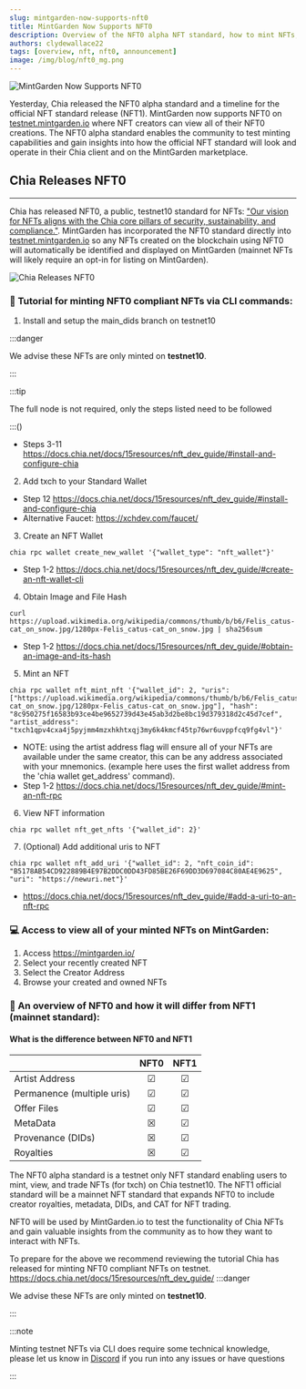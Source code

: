 ```yaml
---
slug: mintgarden-now-supports-nft0
title: MintGarden Now Supports NFT0
description: Overview of the NFT0 alpha NFT standard, how to mint NFTs, and how to view them on MintGarden.io
authors: clydewallace22
tags: [overview, nft, nft0, announcement]
image: /img/blog/nft0_mg.png
---
```

![MintGarden Now Supports NFT0](/img/blog/nft0_mg.png)

Yesterday, Chia released the NFT0 alpha standard and a timeline for the official NFT standard release (NFT1). MintGarden now supports NFT0 on [testnet.mintgarden.io](https://testnet.mintgarden.io/) where NFT creators can view all of their NFT0 creations. The NFT0 alpha standard enables the community to test minting capabilities and gain insights into how the official NFT standard will look and operate in their Chia client and on the MintGarden marketplace.

<!--truncate-->

## Chia Releases NFT0

***

Chia has released NFT0, a public, testnet10 standard for NFTs: ["Our vision for NFTs aligns with the Chia core pillars of security, sustainability, and compliance."](https://www.chia.net/2022/05/11/our-vision-for-chia-nfts.en.html). MintGarden has incorporated the NFT0 standard directly into [testnet.mintgarden.io](https://testnet.mintgarden.io/) so any NFTs created on the blockchain using NFT0 will automatically be identified and displayed on MintGarden (mainnet NFTs will likely require an opt-in for listing on MintGarden).

![Chia Releases NFT0](/img/blog/nft0_cc.png)

### 📑 Tutorial for minting NFT0 compliant NFTs via CLI commands:

1. Install and setup the main_dids branch on testnet10

:::danger

We advise these NFTs are only minted on **testnet10**.

:::

:::tip

The full node is not required, only the steps listed need to be followed

:::()

 - Steps 3-11 https://docs.chia.net/docs/15resources/nft_dev_guide/#install-and-configure-chia
2. Add txch to your Standard Wallet
 - Step 12 https://docs.chia.net/docs/15resources/nft_dev_guide/#install-and-configure-chia
 - Alternative Faucet: https://xchdev.com/faucet/
3. Create an NFT Wallet
  ```
  chia rpc wallet create_new_wallet '{"wallet_type": "nft_wallet"}'
  ```
 - Step 1-2 https://docs.chia.net/docs/15resources/nft_dev_guide/#create-an-nft-wallet-cli

4. Obtain Image and File Hash
  ```
  curl https://upload.wikimedia.org/wikipedia/commons/thumb/b/b6/Felis_catus-cat_on_snow.jpg/1280px-Felis_catus-cat_on_snow.jpg | sha256sum
  ```

 - Step 1-2 https://docs.chia.net/docs/15resources/nft_dev_guide/#obtain-an-image-and-its-hash

5. Mint an NFT
  ```
  chia rpc wallet nft_mint_nft '{"wallet_id": 2, "uris": ["https://upload.wikimedia.org/wikipedia/commons/thumb/b/b6/Felis_catus-cat_on_snow.jpg/1280px-Felis_catus-cat_on_snow.jpg"], "hash": "8c950275f16583b93ce4be9652739d43e45ab3d2be8bc19d379318d2c45d7cef", "artist_address": "txch1qpv4cxa4j5pyjmm4mzxhkhtxqj3my6k4kmcf45tp76wr6uvppfcq9fg4vl"}'
  ```  
 - NOTE: using the artist address flag will ensure all of your NFTs are available under the same creator, this can be any address associated with your mnemonics. (example here uses the first wallet address from the 'chia wallet get_address' command).
 - Step 1-2 https://docs.chia.net/docs/15resources/nft_dev_guide/#mint-an-nft-rpc

6. View NFT information
  ```
  chia rpc wallet nft_get_nfts '{"wallet_id": 2}'
  ```
7. (Optional) Add additional uris to NFT
  ```
  chia rpc wallet nft_add_uri '{"wallet_id": 2, "nft_coin_id": "B5178AB54CD922889B4E97B2DDC0DD43FD85BE26F69DD3D697084C80AE4E9625", "uri": "https://newuri.net"}'
  ```
  - https://docs.chia.net/docs/15resources/nft_dev_guide/#add-a-uri-to-an-nft-rpc

### 💻 Access to view all of your minted NFTs on MintGarden:

1. Access https://mintgarden.io/
2. Select your recently created NFT
3. Select the Creator Address
4. Browse your created and owned NFTs

### 📖  An overview of NFT0 and how it will differ from NFT1 (mainnet standard):

#### What is the difference between NFT0 and NFT1

|                              | NFT0      | NFT1     |
| :---                         | :---:     | :---:    |
| Artist Address               | &#x2611;  | &#x2611; |
| Permanence (multiple uris)   | &#x2611;  | &#x2611; |
| Offer Files                  | &#x2611;  | &#x2611; |
| MetaData                     | &#x2612;  | &#x2611; |
| Provenance (DIDs)            | &#x2612;  | &#x2611; |
| Royalties                    | &#x2612;  | &#x2611; |



The NFT0 alpha standard is a testnet only NFT standard enabling users to mint, view, and trade NFTs (for txch) on Chia testnet10. The NFT1 official standard will be a mainnet NFT standard that expands NFT0 to include creator royalties, metadata, DIDs, and CAT for NFT trading.

NFT0 will be used by MintGarden.io to test the functionality of Chia NFTs and gain valuable insights from the community as to how they want to interact with NFTs.

To prepare for the above we recommend reviewing the tutorial Chia has released for minting NFT0 compliant NFTs on testnet. https://docs.chia.net/docs/15resources/nft_dev_guide/
:::danger

We advise these NFTs are only minted on **testnet10**.

:::


:::note

Minting testnet NFTs via CLI does require some technical knowledge, please let us know in [Discord](https://discord.gg/NVqpUw6F3s) if you run into any issues or have questions

:::
